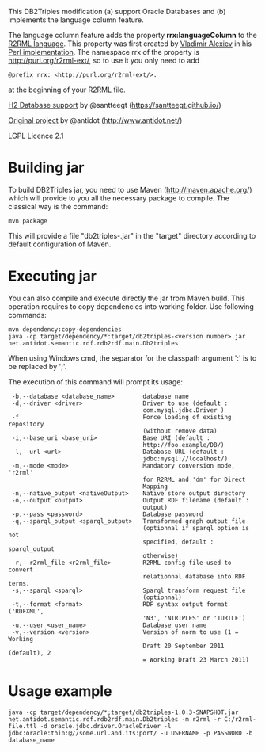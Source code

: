 This DB2Triples modification (a) support Oracle Databases and (b) implements the language column feature.

The language column feature adds the property **rrx:languageColumn** to the [R2RML language](https://www.w3.org/TR/r2rml/). This property was first created by [Vladimir Alexiev](https://ontotext.com/author/vladimir/) in his [Perl implementation](https://metacpan.org/pod/RDF::RDB2RDF::R2RML#Language). The namespace rrx of the property is <http://purl.org/r2rml-ext/>, so to use it you only need to add

```@prefix rrx: <http://purl.org/r2rml-ext/>.```

at the beginning of your R2RML file.

[H2 Database support](https://github.com/gesteban/db2triples/commit/3d3b20cc7210ea2e24cdde2c74f85b67a4d91abf) by @santteegt (https://santteegt.github.io/)

[Original project](https://github.com/antidot/db2triples) by @antidot (http://www.antidot.net/)

LGPL Licence 2.1

Building jar
============

To build DB2Triples jar, you need to use Maven (http://maven.apache.org/) which will provide to you all the necessary package to compile. The classical way is the command:

```
mvn package
```

This will provide a file "db2triples-<version number>.jar" in the "target" directory according to default configuration of Maven.


Executing jar
==============

You can also compile and execute directly the jar from Maven build. This operation requires to copy dependencies into working folder. Use following commands:

```
mvn dependency:copy-dependencies
java -cp target/dependency/*:target/db2triples-<version number>.jar net.antidot.semantic.rdf.rdb2rdf.main.Db2triples
```

When using Windows cmd, the separator for the classpath argument ':' is to be replaced by ';'.

The execution of this command will prompt its usage:

```
 -b,--database <database_name>        database name
 -d,--driver <driver>                 Driver to use (default :
                                      com.mysql.jdbc.Driver )
 -f                                   Force loading of existing repository
                                      (without remove data)
 -i,--base_uri <base_uri>             Base URI (default :
                                      http://foo.example/DB/)
 -l,--url <url>                       Database URL (default :
                                      jdbc:mysql://localhost/)
 -m,--mode <mode>                     Mandatory conversion mode, 'r2rml'
                                      for R2RML and 'dm' for Direct
                                      Mapping
 -n,--native_output <nativeOutput>    Native store output directory
 -o,--output <output>                 Output RDF filename (default :
                                      output)
 -p,--pass <password>                 Database password
 -q,--sparql_output <sparql_output>   Transformed graph output file
                                      (optionnal if sparql option is not
                                      specified, default : sparql_output
                                      otherwise)
 -r,--r2rml_file <r2rml_file>         R2RML config file used to convert
                                      relationnal database into RDF terms.
 -s,--sparql <sparql>                 Sparql transform request file
                                      (optionnal)
 -t,--format <format>                 RDF syntax output format ('RDFXML',
                                      'N3', 'NTRIPLES' or 'TURTLE')
 -u,--user <user_name>                Database user name
 -v,--version <version>               Version of norm to use (1 = Working
                                      Draft 20 September 2011 (default), 2
                                      = Working Draft 23 March 2011)
```


Usage example
=============

```
java -cp target/dependency/*;target/db2triples-1.0.3-SNAPSHOT.jar net.antidot.semantic.rdf.rdb2rdf.main.Db2triples -m r2rml -r C:/r2rml-file.ttl -d oracle.jdbc.driver.OracleDriver -l jdbc:oracle:thin:@//some.url.and.its:port/ -u USERNAME -p PASSWORD -b database_name
```

